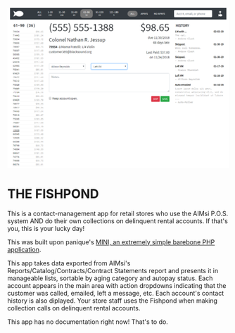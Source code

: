 ![The Fishpond: A Contact Management Tool](_install/fishpond-screenshot.PNG)

# THE FISHPOND

This is a contact-management app for retail stores who use the AIMsi P.O.S. system AND do their own collections on delinquent rental accounts. If that's you, this is your lucky day!

This was built upon panique's [MINI, an extremely simple barebone PHP application](http://www.dev-metal.com/mini-extremely-simple-barebone-php-application/).

This app takes data exported from AIMsi's Reports/Catalog/Contracts/Contract Statements report and presents it in manageable lists, sortable by aging category and autopay status. Each account appears in the main area with action dropdowns indicating that the customer was called, emailed, left a message, etc. Each account's contact history is also diplayed. Your store staff uses the Fishpond when making collection calls on delinquent rental accounts.

This app has no documentation right now! That's to do.